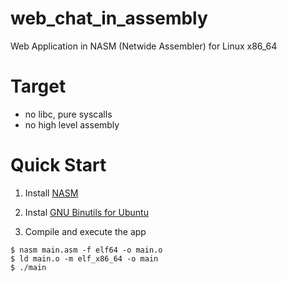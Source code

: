 # web_chat_in_assembly

Web Application in NASM (Netwide Assembler) for Linux x86_64

# Target

- no libc, pure syscalls
- no high level assembly

# Quick Start

01. Install [NASM](https://www.nasm.us/)

02. Instal [GNU Binutils for Ubuntu](https://packages.ubuntu.com/focal/binutils)

03. Compile and execute the app
```console
$ nasm main.asm -f elf64 -o main.o
$ ld main.o -m elf_x86_64 -o main
$ ./main
```